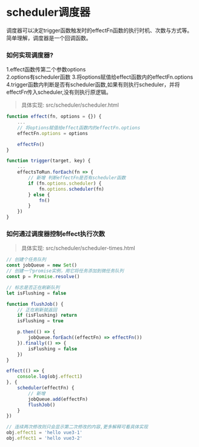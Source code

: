 # scheduler调度器

调度器可以决定trigger函数触发时的effectFn函数的执行时机、次数与方式等。
简单理解，调度器是一个回调函数。

### 如何实现调度器?

1.effect函数传第二个参数options  
2.options有scheduler函数
3.将options赋值给effect函数内的effectFn.options
4.trigger函数内判断是否有scheduler函数,如果有则执行scheduler，并将effectFn传入scheduler,没有则执行原逻辑。

> 具体实现: src/scheduler/scheduler.html

```javascript
function effect(fn, options = {}) {
    ...
    // 将options赋值给effect函数内的effectFn.options
    effectFn.options = options

    effectFn()
}

function trigger(target, key) {
    ...
    effectsToRun.forEach(fn => {
        // 新增 判断effectFn是否有scheduler函数
        if (fn.options.scheduler) {
            fn.options.scheduler(fn)
        } else {
            fn()
        }
    })
}
```

### 如何通过调度器控制effect执行次数

> 具体实现: src/scheduler/scheduler-times.html

```javascript
// 创建个任务队列
const jobQueue = new Set()
// 创建一个promise实例，用它将任务添加到微任务队列
const p = Promise.resolve()

// 标志是否正在刷新队列
let isFlushing = false

function flushJob() {
    // 正在刷新就返回
    if (isFlushing) return
    isFlushing = true

    p.then(() => {
        jobQueue.forEach((effectFn) => effectFn())
    }).finally(() => {
        isFlushing = false
    })
}

effect(() => {
    console.log(obj.effect1)
}, {
    scheduler(effectFn) {
        // 新增
        jobQueue.add(effectFn)
        flushJob()
    }
})

// 连续两次修改则只会显示第二次修改的内容,更多解释可看具体实现
obj.effect1 = 'hello vue3-1'
obj.effect1 = 'hello vue3-2'
```





